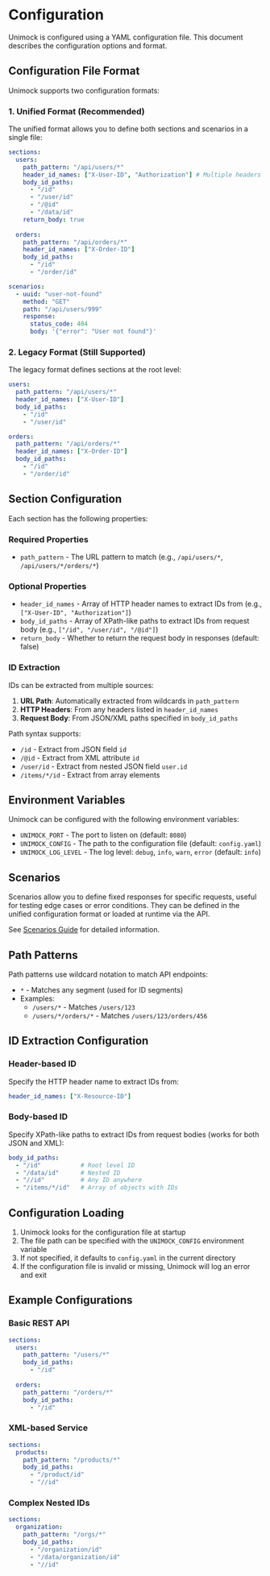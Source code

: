 # Configuration

Unimock is configured using a YAML configuration file. This document describes the configuration options and format.

## Configuration File Format

Unimock supports two configuration formats:

### 1. Unified Format (Recommended)

The unified format allows you to define both sections and scenarios in a single file:

```yaml
sections:
  users:
    path_pattern: "/api/users/*"
    header_id_names: ["X-User-ID", "Authorization"] # Multiple headers supported
    body_id_paths:
      - "/id"
      - "/user/id"
      - "/@id"
      - "/data/id"
    return_body: true
  
  orders:
    path_pattern: "/api/orders/*"
    header_id_names: ["X-Order-ID"]
    body_id_paths:
      - "/id"
      - "/order/id"

scenarios:
  - uuid: "user-not-found"
    method: "GET"
    path: "/api/users/999"
    response:
      status_code: 404
      body: '{"error": "User not found"}'
```

### 2. Legacy Format (Still Supported)

The legacy format defines sections at the root level:

```yaml
users:
  path_pattern: "/api/users/*"
  header_id_names: ["X-User-ID"]
  body_id_paths:
    - "/id"
    - "/user/id"

orders:
  path_pattern: "/api/orders/*"
  header_id_names: ["X-Order-ID"]
  body_id_paths:
    - "/id"
    - "/order/id"
```

## Section Configuration

Each section has the following properties:

### Required Properties

- `path_pattern` - The URL pattern to match (e.g., `/api/users/*`, `/api/users/*/orders/*`)

### Optional Properties

- `header_id_names` - Array of HTTP header names to extract IDs from (e.g., `["X-User-ID", "Authorization"]`)
- `body_id_paths` - Array of XPath-like paths to extract IDs from request body (e.g., `["/id", "/user/id", "/@id"]`)
- `return_body` - Whether to return the request body in responses (default: false)

### ID Extraction

IDs can be extracted from multiple sources:

1. **URL Path**: Automatically extracted from wildcards in `path_pattern`
2. **HTTP Headers**: From any headers listed in `header_id_names`
3. **Request Body**: From JSON/XML paths specified in `body_id_paths`

Path syntax supports:
- `/id` - Extract from JSON field `id`
- `/@id` - Extract from XML attribute `id`
- `/user/id` - Extract from nested JSON field `user.id`
- `/items/*/id` - Extract from array elements

## Environment Variables

Unimock can be configured with the following environment variables:

- `UNIMOCK_PORT` - The port to listen on (default: `8080`)
- `UNIMOCK_CONFIG` - The path to the configuration file (default: `config.yaml`)
- `UNIMOCK_LOG_LEVEL` - The log level: `debug`, `info`, `warn`, `error` (default: `info`)

## Scenarios

Scenarios allow you to define fixed responses for specific requests, useful for testing edge cases or error conditions. They can be defined in the unified configuration format or loaded at runtime via the API.

See [Scenarios Guide](scenarios.md) for detailed information.

## Path Patterns

Path patterns use wildcard notation to match API endpoints:

- `*` - Matches any segment (used for ID segments)
- Examples:
  - `/users/*` - Matches `/users/123`
  - `/users/*/orders/*` - Matches `/users/123/orders/456`

## ID Extraction Configuration

### Header-based ID

Specify the HTTP header name to extract IDs from:

```yaml
header_id_names: ["X-Resource-ID"]
```

### Body-based ID

Specify XPath-like paths to extract IDs from request bodies (works for both JSON and XML):

```yaml
body_id_paths:
  - "/id"           # Root level ID
  - "/data/id"      # Nested ID
  - "//id"          # Any ID anywhere
  - "/items/*/id"   # Array of objects with IDs
```

## Configuration Loading

1. Unimock looks for the configuration file at startup
2. The file path can be specified with the `UNIMOCK_CONFIG` environment variable
3. If not specified, it defaults to `config.yaml` in the current directory
4. If the configuration file is invalid or missing, Unimock will log an error and exit

## Example Configurations

### Basic REST API

```yaml
sections:
  users:
    path_pattern: "/users/*"
    body_id_paths:
      - "/id"
  
  orders:
    path_pattern: "/orders/*"
    body_id_paths:
      - "/id"
```

### XML-based Service

```yaml
sections:
  products:
    path_pattern: "/products/*"
    body_id_paths:
      - "/product/id"
      - "//id"
```

### Complex Nested IDs

```yaml
sections:
  organization:
    path_pattern: "/orgs/*"
    body_id_paths:
      - "/organization/id"
      - "/data/organization/id"
      - "//id"
``` 
